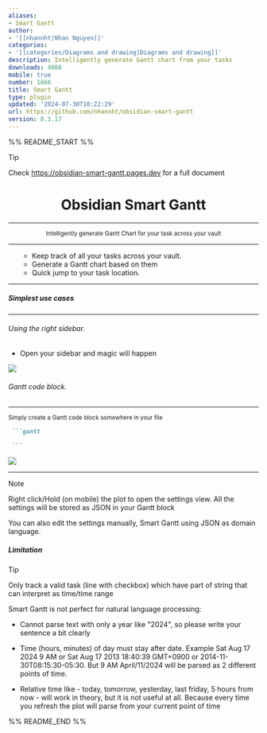 ```yaml
---
aliases:
- Smart Gantt
author:
- '[[nhannht|Nhan Nguyen]]'
categories:
- '[[categories/Diagrams and drawing|Diagrams and drawing]]'
description: Intelligently generate Gantt chart from your tasks
downloads: 4088
mobile: true
number: 1666
title: Smart Gantt
type: plugin
updated: '2024-07-30T10:22:29'
url: https://github.com/nhannht/obsidian-smart-gantt
version: 0.1.17
---
```


%% README_START %%

>[!tip]
> Check https://obsidian-smart-gantt.pages.dev for a full document


<h1
    align="center"
>Obsidian Smart Gantt</h1>

---

<div align="center">
<sub>Intelligently generate Gantt Chart for your task across your vault</sub>

</div>

---

<ul>

- Keep track of all your tasks across your vault.
- Generate a Gantt chart based on them
- Quick jump to your task location. 

</ul>

---

##### Simplest use cases

---

###### Using the right sidebar.

- Open your sidebar and magic will happen

![](https://raw.githubusercontent.com/nhannht/obsidian-smart-gantt/HEAD/assets/README-1712821565619.png)

###### Gantt code block.



---

<div><sub>Simply create a Gantt code block somewhere in your file </sub> </div>

````markdown
 ```gantt

 ```
````

![](https://raw.githubusercontent.com/nhannht/obsidian-smart-gantt/HEAD/assets/README-1712821625314.png)

---

>[!note]
> Right click/Hold (on mobile) the plot to open the settings view. All the settings will be stored as JSON  in your Gantt block
>
> You can also edit the settings manually, Smart Gantt using JSON as domain language.

##### Limitation



> [!tip]
> 
> Only track a valid task (line with checkbox) which have part of string that can interpret as time/time range
> 
> Smart Gantt is not perfect for natural language processing:
> - Cannot parse text with only a year like "2024", so please write your sentence a bit clearly
> 
> - Time (hours, minutes) of day must stay after date. Example Sat Aug 17 2024 9 AM or Sat Aug 17 2013 18:40:39 GMT+0900 or 2014-11-30T08:15:30-05:30. But 9 AM April/11/2024 will be parsed as 2 different points of time.
> 
> - Relative time like - today, tomorrow, yesterday, last friday, 5 hours from now - will work in theory, but it is not useful at all. Because every time you refresh the plot will parse from your current point of time


%% README_END %%